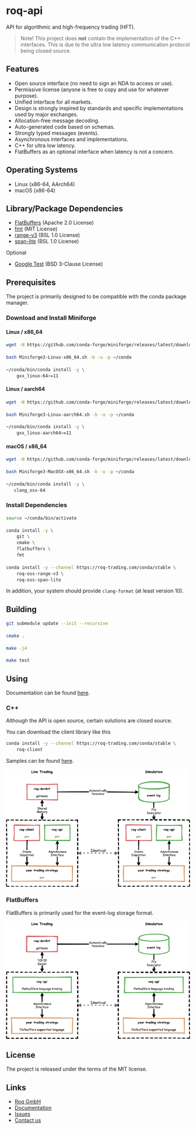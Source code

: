 # roq-api

API for algorithmic and high-frequency trading (HFT).

> Note!
> This project does **not** contain the implementation of the C++ interfaces.
> This is due to the ultra low latency communication protocol being closed
> source.


## Features

* Open source interface (no need to sign an NDA to access or use).
* Permissive license (anyone is free to copy and use for whatever purpose).
* Unified interface for all markets.
* Design is strongly inspired by standards and specific implementations used
  by major exchanges.
* Allocation-free message decoding.
* Auto-generated code based on schemas.
* Strongly typed messages (events).
* Asynchronous interfaces and implementations.
* C++ for ultra low latency.
* FlatBuffers as an optional interface when latency is not a concern.


## Operating Systems

* Linux (x86-64, AArch64)
* macOS (x86-64)


## Library/Package Dependencies

* [FlatBuffers](https://github.com/google/flatbuffers) (Apache 2.0 License)
* [fmt](https://github.com/fmtlib/fmt) (MIT License)
* [range-v3](https://github.com/ericniebler/range-v3) (BSL 1.0 License)
* [span-lite](https://github.com/martinmoene/span-lite) (BSL 1.0 License)

Optional

* [Google Test](https://github.com/google/googletest) (BSD 3-Clause License)


## Prerequisites

The project is primarily designed to be compatible with the conda package manager.

### Download and Install Miniforge

#### Linux / x86\_64

```bash
wget -N https://github.com/conda-forge/miniforge/releases/latest/download/Miniforge3-Linux-x86_64.sh

bash Miniforge3-Linux-x86_64.sh -b -u -p ~/conda

~/conda/bin/conda install -y \
    gxx_linux-64>=11
```

#### Linux / aarch64

```bash
wget -N https://github.com/conda-forge/miniforge/releases/latest/download/Miniforge3-Linux-aarch64.sh

bash Miniforge3-Linux-aarch64.sh -b -u -p ~/conda

~/conda/bin/conda install -y \
    gxx_linux-aarch64>=11
```

#### macOS / x86\_64

```bash
wget -N https://github.com/conda-forge/miniforge/releases/latest/download/Miniforge3-MacOSX-x86_64.sh

bash Miniforge3-MacOSX-x86_64.sh -b -u -p ~/conda

~/conda/bin/conda install -y \
   clang_osx-64
```

### Install Dependencies

```bash
source ~/conda/bin/activate

conda install -y \
    git \
    cmake \
    flatbuffers \
    fmt

conda install -y --channel https://roq-trading.com/conda/stable \
    roq-oss-range-v3 \
    roq-oss-span-lite
```

In addition, your system should provide `clang-format` (at least version 10).


## Building

```bash
git submodule update --init --recursive

cmake .

make -j4

make test
```


## Using

Documentation can be found [here](https://roq-trading.com/docs).

### C++

Although the API is open source, certain solutions are closed source.

You can download the client library like this

```bash
conda install -y --channel https://roq-trading.com/conda/stable \
    roq-client
```

Samples can be found [here](https://github.com/roq-trading/roq-samples).

![C++ design](/doc/images/roq-api-cpp-design.png)

### FlatBuffers

FlatBuffers is primarily used for the event-log storage format.

![FlatBuffers design](/doc/images/roq-api-flatbuffers-design.png)


## License

The project is released under the terms of the MIT license.


## Links

* [Roq GmbH](https://roq-trading.com/)
* [Documentation](https://roq-trading.com/docs/)
* [Issues](https://github.com/roq-trading/roq-issues/issues)
* [Contact us](mailto:info@roq-trading.com)
